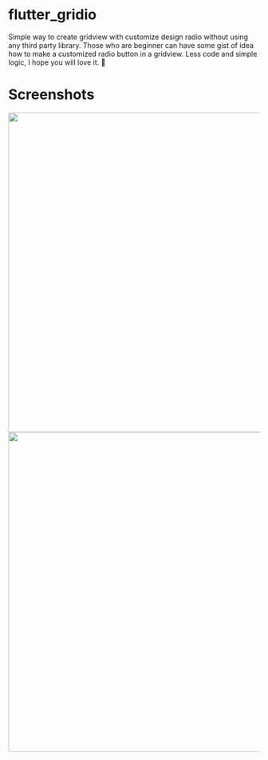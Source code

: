 # flutter_gridio
Simple way to create gridview with customize design radio without using any third party library. Those who are beginner can have some gist of idea how to make a customized radio button in a gridview. Less code and simple logic, I hope you will love it. :star_struck:

# Screenshots

<img src="/screenshots/01.png" height="640"/><span>
<img src="/screenshots/02.png" height="640"/><span>
